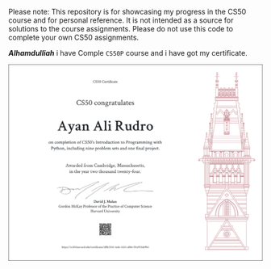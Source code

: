 Please note: This repository is for showcasing my progress in the CS50 course and for personal reference. It is not intended as a source for solutions to the course assignments. Please do not use this code to complete your own CS50 assignments.

***Alhamdulliah*** i have Comple `CS50P` course and i have got my certificate.

![CS50P Certificate](CS50P.png)
